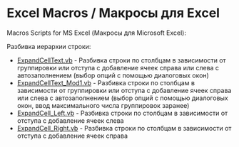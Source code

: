 # Excel Macros / Макросы для Excel

Macros Scripts for MS Excel (Макросы для Microsoft Excel):

Разбивка иерархии строки:
  * [ExpandCellText.vb](ExpandCellText.vb) - Разбивка строки по столбцам в зависимости от группировки или отступа 
с добавление ячеек справа или слева с автозаполнением (выбор опций с помощью диалоговых окон)
  * [ExpandCellText_Mod1.vb](ExpandCellText_Mod1.vb) - Разбивка строки по столбцам в зависимости от группировки или отступа 
с добавление ячеек справа или слева с автозаполнением (выбор опций с помощью диалоговых окон, ввод максимального числа группировок заранее)
  * [ExpandCell_Left.vb](ExpandCell_Left.vb) - Разбивка строки по столбцам в зависимости от отступа с добавление ячеек слева
  * [ExpandCell_Right.vb](ExpandCell_Right.vb) - Разбивка строки по столбцам в зависимости от отступа с добавление ячеек справа
